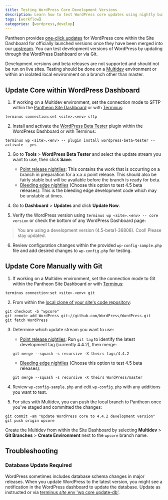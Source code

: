 ```yaml
---
title: Testing WordPress Core Development Versions
description: Learn how to test WordPress core updates using nightly builds of the current release or bleeding edge.
tags: [workflow]
categories: [wordpress,develop]
---
```

Pantheon provides [one-click updates](/core-updates) for WordPress core within the Site Dashboard for officially launched versions once they have been merged into our [upstream](https://github.com/pantheon-systems/WordPress). You can test development versions of WordPress by updating through the WordPress Dashboard or via Git.

<Alert title="Warning" type="danger">

Development versions and beta releases are not supported and should not be run on live sites. Testing should be done on a [Multidev](/multidev) environment or within an isolated local environment on a branch other than master.

</Alert>

## Update Core within WordPress Dashboard
1. If working on a Multidev environment, set the connection mode to SFTP within the [Pantheon Site Dashboard](/sftp) or with [Terminus](/terminus):

 ```
 terminus connection:set <site>.<env> sftp
 ```

2. Install and activate the [WordPress Beta Tester](https://wordpress.org/plugins/wordpress-beta-tester/) plugin within the WordPress Dashboard or with Terminus:

 ```
 terminus wp <site>.<env> -- plugin install wordpress-beta-tester --activate --yes
 ```

3. Go to **Tools** > **WordPress Beta Tester** and select the update stream you want to use, then click **Save**:
   - [Point release nightlies](https://wordpress.org/download/nightly/): This contains the work that is occurring on a branch in preparation for a x.x.x point release. This should also be fairly stable but will be available before the branch is ready for beta.
   - [Bleeding edge nightlies](https://wordpress.org/download/beta) (Choose this option to test 4.5 beta releases): This is the bleeding edge development code which may be unstable at times.


4. Go to **Dashboard** > **Updates** and click **Update Now**.
5. Verify the WordPress version using `terminus wp <site>.<env> -- core version` or check the bottom of any WordPress Dashboard page:

  > You are using a development version (4.5-beta1-36808). Cool! Please stay updated.

6. Review configuration changes within the provided `wp-config-sample.php` file and add desired changes to `wp-config.php` for testing.


## Update Core Manually with Git
1. If working on a Multidev environment, set the connection mode to Git within the Pantheon Site Dashboard or with [Terminus](/terminus):

 ```
 terminus connection:set <site>.<env> git
 ```

2. From within the [local clone of your site's code repository](/git/#clone-your-site-codebase):

 ```
 git checkout -b "wpcore"
 git remote add WordPress git://github.com/WordPress/WordPress.git
 git fetch WordPress
 ```

3. Determine which update stream you want to use:
    - [Point release nightlies](https://wordpress.org/download/nightly/):
     Run `git tag` to identify the latest development tag (currently 4.4.2), then merge:

     ```
     git merge --squash -s recursive -X theirs tags/4.4.2
     ```

    - [Bleeding edge nightlies](https://wordpress.org/download/beta) (Choose this option to test 4.5 beta releases):

     ```
     git merge --squash -s recursive -X theirs WordPress/master
     ```

4. Review `wp-config-sample.php` and edit `wp-config.php` with any additions you want to test.

5. For sites with Multidev, you can push the local branch to Pantheon once you've staged and committed the changes:

 ```
 git commit -am "Update WordPress core to 4.4.2 development version"
 git push origin wpcore
 ```

Create the Multidev from within the Site Dashboard by selecting **Multidev** > **Git Branches** > **Create Environment** next to the `wpcore` branch name.

## Troubleshooting

### Database Update Required
WordPress sometimes includes database schema changes in major releases. When you update WordPress to the latest version, you might see a notification in the WordPress dashboard to update the database. Update as instructed or via [terminus $site.$env 'wp core update-db'](/terminus).
